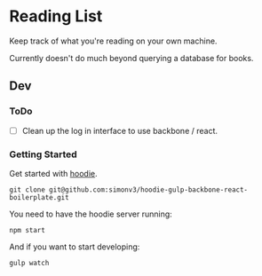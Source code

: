 # Reading List

Keep track of what you're reading on your own machine.

Currently doesn't do much beyond querying a database for books.

## Dev

### ToDo

* [ ] Clean up the log in interface to use backbone / react.

### Getting Started

Get started with [hoodie](http://docs.hood.ie/en/start/).

```
git clone git@github.com:simonv3/hoodie-gulp-backbone-react-boilerplate.git
```

You need to have the hoodie server running:

```
npm start
```

And if you want to start developing:

```
gulp watch
```
